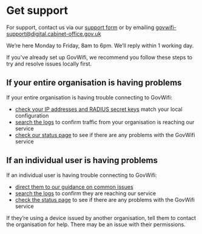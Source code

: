 # Get support

For support, contact us via our [support form](https://admin.wifi.service.gov.uk/help) or by emailing govwifi-support@digital.cabinet-office.gov.uk 

We’re here Monday to Friday, 8am to 6pm. We’ll reply within 1 working day. 

If you've already set up GovWifi, we recommend you follow these steps to try and resolve issues locally first. 

## If your entire organisation is having problems

If your entire organisation is having trouble connecting to GovWifi:

- [check your IP addresses and RADIUS secret keys](https://admin.wifi.service.gov.uk/ips) match your local configuration
- [search the logs](https://admin.wifi.service.gov.uk/logs/search/new/location) to confirm traffic from your organisation is reaching our service
- [check our status page](https://status.wifi.service.gov.uk) to see if there are any problems with the GovWifi service

## If an individual user is having problems

If an individual user is having trouble connecting to GovWifi:

- [direct them to our guidance on common issues](https://www.wifi.service.gov.uk/connect-to-govwifi/get-help-connecting/)
- [search the logs](https://admin.wifi.service.gov.uk/logs/search/new/username) to confirm they are reaching our service
- [check the status page](https://status.wifi.service.gov.uk) to see if there are any problems with the GovWifi service

If they’re using a device issued by another organisation, tell them to contact the organisation for help. There may be an issue with their permissions. 
